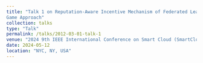 ```yaml
---
title: "Talk 1 on Reputation-Aware Incentive Mechanism of Federated Learning: A Mean Field
Game Approach"
collection: talks
type: "Talk"
permalink: /talks/2012-03-01-talk-1
venue: "2024 9th IEEE International Conference on Smart Cloud (SmartCloud)"
date: 2024-05-12
location: "NYC, NY, USA"
---
```

